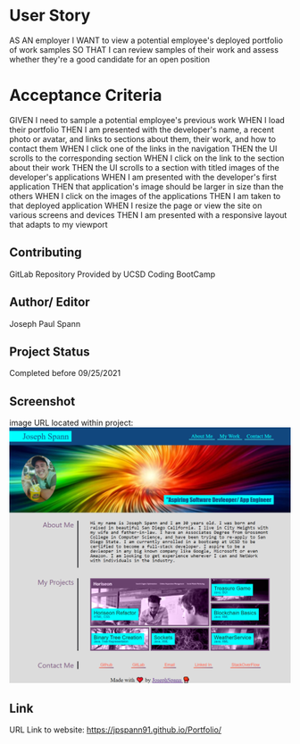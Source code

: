 # User Story
AS AN employer
I WANT to view a potential employee's deployed portfolio of work samples
SO THAT I can review samples of their work and assess whether they're a good candidate for an open position


# Acceptance Criteria

GIVEN I need to sample a potential employee's previous work
WHEN I load their portfolio
THEN I am presented with the developer's name, a recent photo or avatar, and links to sections about them, their work, and how to contact them
WHEN I click one of the links in the navigation
THEN the UI scrolls to the corresponding section
WHEN I click on the link to the section about their work
THEN the UI scrolls to a section with titled images of the developer's applications
WHEN I am presented with the developer's first application
THEN that application's image should be larger in size than the others
WHEN I click on the images of the applications
THEN I am taken to that deployed application
WHEN I resize the page or view the site on various screens and devices
THEN I am presented with a responsive layout that adapts to my viewport

## Contributing

GitLab Repository Provided by UCSD Coding BootCamp

## Author/ Editor

Joseph Paul Spann

## Project Status

Completed before 09/25/2021

## Screenshot

 image URL located within project: ![alt text](./assets/images/portfolio_final.png)

## Link

URL Link to website: https://jpspann91.github.io/Portfolio/


